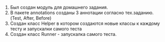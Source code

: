 
1. Был создан модуль для домашнего задания.
2. В пакете annotations созданы 3 аннотации согласно тех.заданию. (Test, After, Before)
3. Создан класс Helper в котором создаются новые классы к каждому тесту и запускалки самого теста
4. Создан класс Runner - запускалка самого теста.